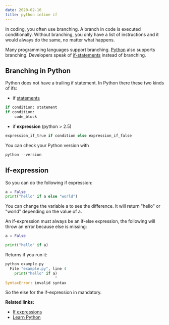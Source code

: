 ```yaml
---
date: 2020-02-16
title: python inline if
---
```

In coding, you often use branching. A branch in code is executed conditionally. Without branching, you only have a list of instructions and it would always do the same, no matter what happens. 

Many programming languages support branching. <a href="https://python.org">Python</a> also supports branching. Developers speak of <a href="https://pythonbasics.org/if-statements/">if-statements</a> instead of branching. 

## Branching in Python

Python does not have a trailing if statement.
In Python there these two kinds of ifs:

* if <a href="https://pythonbasics.org/if-statements/">statements</a>

```python
if condition: statement
if condition:
    code_block
```

* if **expression** (python > 2.5)

```python
expression_if_true if condition else expression_if_false
```

You can check your Python version with 

```python
python --version
```

## If-expression

So you can do the following if expression:

```python
a = False
print("hello" if a else "world")
```

You can change the variable a to see the difference. It will return "hello" or "world" depending on the value of a.

An if-expression must always be an if-else expression, the following will throw an error because else is missing:

```python
a = False

print("hello" if a)
```

Returns if you run it:

```python
python example.py
  File "example.py", line 4
    print("hello" if a)
                      ^
SyntaxError: invalid syntax
```

So the else for the if-expression in mandatory.

**Related links:**
* <a href="https://docs.python.org/2.5/whatsnew/pep-308.html">If expressions</a>
* <a href="https://pythonbasics.org/">Learn Python</a>

